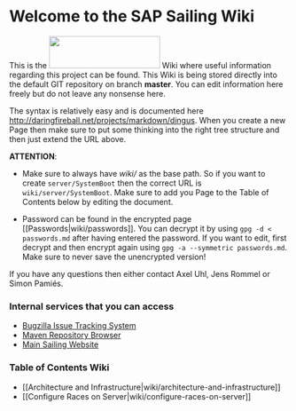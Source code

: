 # Welcome to the SAP Sailing Wiki

This is the <img src="http://analysis.sapsailing.com/themes/logo.png" height="58" width="200" /> Wiki where useful information regarding this project can be found. This Wiki is being stored directly into the default GIT repository on branch **master**. You can edit information here freely but do not leave any nonsense here.

The syntax is relatively easy and is documented here http://daringfireball.net/projects/markdown/dingus. When you create a new Page then make sure to put some thinking into the right tree structure and then just extend the URL above. 

**ATTENTION**: 

* Make sure to always have _wiki/_ as the base path. So if you want to create `server/SystemBoot` then the correct URL is `wiki/server/SystemBoot`. Make sure to add you Page to the Table of Contents below by editing the document.

* Password can be found in the encrypted page [[Passwords|wiki/passwords]]. You can decrypt it by using `gpg -d < passwords.md` after having entered the password. If you want to edit, first decrypt and then encrypt again using `gpg -a --symmetric passwords.md`. Make sure to never save the unencrypted version!

If you have any questions then either contact Axel Uhl, Jens Rommel or Simon Pamiés.

### Internal services that you can access

* [Bugzilla Issue Tracking System](http://bugzilla.sapsailing.com/bugzilla/)
* [Maven Repository Browser](http://maven.sapsailing.com/maven/)
* [Main Sailing Website](http://www.sapsailing.com)

### Table of Contents Wiki

* [[Architecture and Infrastructure|wiki/architecture-and-infrastructure]]
* [[Configure Races on Server|wiki/configure-races-on-server]]